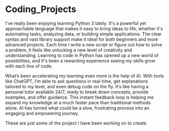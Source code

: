 # Coding_Projects

I've really been enjoying learning Python 3 lately. It's a powerful yet approachable language that makes it easy to bring ideas to life, whether it's automating tasks, analyzing data, or building simple applications. The clear syntax and vast library support make it ideal for both beginners and more advanced projects. Each time I write a new script or figure out how to solve a problem, it feels like unlocking a new level of creativity and understanding. Learning to code in Python has opened up a new world of possibilities, and it's been a rewarding experience seeing my skills grow with each line of code.

What’s been accelerating my learning even more is the help of AI. With tools like ChatGPT, I’m able to ask questions in real-time, get explanations tailored to my level, and even debug code on the fly. It’s like having a personal tutor available 24/7, ready to break down concepts, provide examples, and offer guidance. This instant feedback loop is helping me expand my knowledge at a much faster pace than traditional methods alone. AI has turned what could be a slow, frustrating process into an engaging and empowering journey.

These are just some of the project I have been working on to create.
